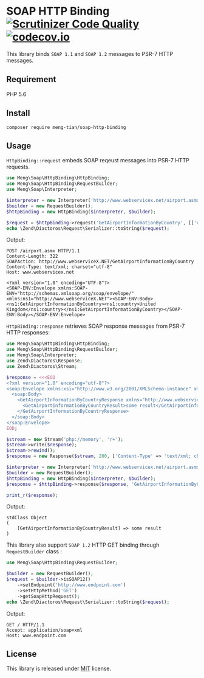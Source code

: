# SOAP HTTP Binding [![Scrutinizer Code Quality](https://scrutinizer-ci.com/g/meng-tian/soap-http-binding/badges/quality-score.png?b=master)](https://scrutinizer-ci.com/g/meng-tian/soap-http-binding/?branch=master) [![codecov.io](https://codecov.io/github/meng-tian/soap-http-binding/coverage.svg?branch=master)](https://codecov.io/github/meng-tian/soap-http-binding?branch=master)

This library binds `SOAP 1.1` and `SOAP 1.2` messages to PSR-7 HTTP messages.

## Requirement
PHP 5.6

## Install
```
composer require meng-tian/soap-http-binding
```

## Usage
`HttpBinding::request` embeds SOAP reqeust messages into PSR-7 HTTP requests.
```php
use Meng\Soap\HttpBinding\HttpBinding;
use Meng\Soap\HttpBinding\RequestBuilder;
use Meng\Soap\Interpreter;

$interpreter = new Interpreter('http://www.webservicex.net/airport.asmx?WSDL');
$builder = new RequestBuilder();
$httpBinding = new HttpBinding($interpreter, $builder);

$request = $httpBinding->request('GetAirportInformationByCountry', [['country' => 'United Kingdom']]);
echo \Zend\Diactoros\Request\Serializer::toString($request);
```
Output:
```
POST /airport.asmx HTTP/1.1
Content-Length: 322
SOAPAction: http://www.webserviceX.NET/GetAirportInformationByCountry
Content-Type: text/xml; charset="utf-8"
Host: www.webservicex.net

<?xml version="1.0" encoding="UTF-8"?>
<SOAP-ENV:Envelope xmlns:SOAP-ENV="http://schemas.xmlsoap.org/soap/envelope/" xmlns:ns1="http://www.webserviceX.NET"><SOAP-ENV:Body><ns1:GetAirportInformationByCountry><ns1:country>United Kingdom</ns1:country></ns1:GetAirportInformationByCountry></SOAP-ENV:Body></SOAP-ENV:Envelope>

```


`HttpBinding::response` retrieves SOAP response messages from PSR-7 HTTP responses: 
```php
use Meng\Soap\HttpBinding\HttpBinding;
use Meng\Soap\HttpBinding\RequestBuilder;
use Meng\Soap\Interpreter;
use Zend\Diactoros\Response;
use Zend\Diactoros\Stream;

$response = <<<EOD
<?xml version="1.0" encoding="utf-8"?>
<soap:Envelope xmlns:xsi="http://www.w3.org/2001/XMLSchema-instance" xmlns:xsd="http://www.w3.org/2001/XMLSchema" xmlns:soap="http://schemas.xmlsoap.org/soap/envelope/">
  <soap:Body>
    <GetAirportInformationByCountryResponse xmlns="http://www.webserviceX.NET">
      <GetAirportInformationByCountryResult>some result</GetAirportInformationByCountryResult>
    </GetAirportInformationByCountryResponse>
  </soap:Body>
</soap:Envelope>
EOD;

$stream = new Stream('php://memory', 'r+');
$stream->write($response);
$stream->rewind();
$response = new Response($stream, 200, ['Content-Type' => 'text/xml; charset=utf-8']);

$interpreter = new Interpreter('http://www.webservicex.net/airport.asmx?WSDL');
$builder = new RequestBuilder();
$httpBinding = new HttpBinding($interpreter, $builder);
$response = $httpBinding->response($response, 'GetAirportInformationByCountry');

print_r($response);
```
Output:
```
stdClass Object
(
    [GetAirportInformationByCountryResult] => some result
)
```


This library also support `SOAP 1.2` HTTP GET binding through `RequestBuilder` class :
```php
use Meng\Soap\HttpBinding\RequestBuilder;

$builder = new RequestBuilder();
$request = $builder->isSOAP12()
    ->setEndpoint('http://www.endpoint.com')
    ->setHttpMethod('GET')
    ->getSoapHttpRequest();
echo \Zend\Diactoros\Request\Serializer::toString($request);
```
Output:
```
GET / HTTP/1.1
Accept: application/soap+xml
Host: www.endpoint.com
```


## License
This library is released under [MIT](https://github.com/meng-tian/soap-http-binding/blob/master/LICENSE) license.

